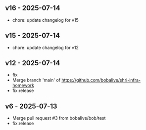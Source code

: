 ## v16 - 2025-07-14
- chore: update changelog for v15

## v15 - 2025-07-14
- chore: update changelog for v12

## v12 - 2025-07-14
- fix
- Merge branch 'main' of https://github.com/bobalive/shri-infra-homework
- fix:release

## v6 - 2025-07-13
- Merge pull request #3 from bobalive/bob/test
- fix:release

